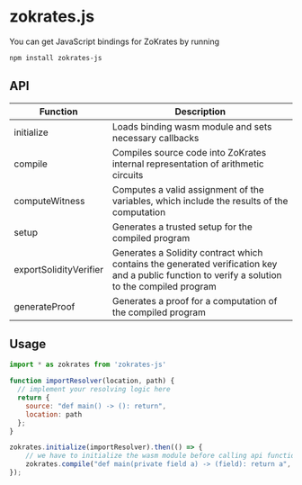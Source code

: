 # zokrates.js

You can get JavaScript bindings for ZoKrates by running

```bash
npm install zokrates-js
```

## API

| Function | Description |
| ------ | ------ |
| initialize | Loads binding wasm module and sets necessary callbacks |
| compile | Compiles source code into ZoKrates internal representation of arithmetic circuits |
| computeWitness | Computes a valid assignment of the variables, which include the results of the computation |
| setup | Generates a trusted setup for the compiled program |
| exportSolidityVerifier | Generates a Solidity contract which contains the generated verification key and a public function to verify a solution to the compiled program |
| generateProof | Generates a proof for a computation of the compiled program |

## Usage

```js
import * as zokrates from 'zokrates-js'

function importResolver(location, path) {
  // implement your resolving logic here
  return { 
    source: "def main() -> (): return", 
    location: path 
  };
}

zokrates.initialize(importResolver).then(() => {
    // we have to initialize the wasm module before calling api functions
    zokrates.compile("def main(private field a) -> (field): return a", "main")
});
```
